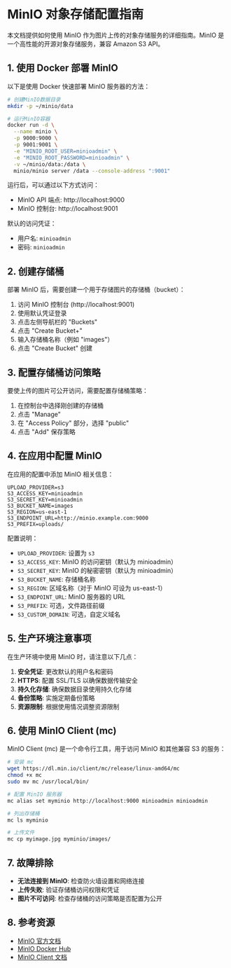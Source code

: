 # MinIO 对象存储配置指南

本文档提供如何使用 MinIO 作为图片上传的对象存储服务的详细指南。MinIO 是一个高性能的开源对象存储服务，兼容 Amazon S3 API。

## 1. 使用 Docker 部署 MinIO

以下是使用 Docker 快速部署 MinIO 服务器的方法：

```bash
# 创建MinIO数据目录
mkdir -p ~/minio/data

# 运行MinIO容器
docker run -d \
  --name minio \
  -p 9000:9000 \
  -p 9001:9001 \
  -e "MINIO_ROOT_USER=minioadmin" \
  -e "MINIO_ROOT_PASSWORD=minioadmin" \
  -v ~/minio/data:/data \
  minio/minio server /data --console-address ":9001"
```

运行后，可以通过以下方式访问：
- MinIO API 端点: http://localhost:9000
- MinIO 控制台: http://localhost:9001

默认的访问凭证：
- 用户名: `minioadmin`
- 密码: `minioadmin`

## 2. 创建存储桶

部署 MinIO 后，需要创建一个用于存储图片的存储桶（bucket）：

1. 访问 MinIO 控制台 (http://localhost:9001)
2. 使用默认凭证登录
3. 点击左侧导航栏的 "Buckets"
4. 点击 "Create Bucket+"
5. 输入存储桶名称（例如 "images"）
6. 点击 "Create Bucket" 创建

## 3. 配置存储桶访问策略

要使上传的图片可公开访问，需要配置存储桶策略：

1. 在控制台中选择刚创建的存储桶
2. 点击 "Manage"
3. 在 "Access Policy" 部分，选择 "public"
4. 点击 "Add" 保存策略

## 4. 在应用中配置 MinIO

在应用的配置中添加 MinIO 相关信息：

```
UPLOAD_PROVIDER=s3
S3_ACCESS_KEY=minioadmin
S3_SECRET_KEY=minioadmin
S3_BUCKET_NAME=images
S3_REGION=us-east-1
S3_ENDPOINT_URL=http://minio.example.com:9000
S3_PREFIX=uploads/
```

配置说明：
- `UPLOAD_PROVIDER`: 设置为 `s3`
- `S3_ACCESS_KEY`: MinIO 的访问密钥（默认为 minioadmin）
- `S3_SECRET_KEY`: MinIO 的秘密密钥（默认为 minioadmin）
- `S3_BUCKET_NAME`: 存储桶名称
- `S3_REGION`: 区域名称（对于 MinIO 可设为 us-east-1）
- `S3_ENDPOINT_URL`: MinIO 服务器的 URL
- `S3_PREFIX`: 可选，文件路径前缀
- `S3_CUSTOM_DOMAIN`: 可选，自定义域名

## 5. 生产环境注意事项

在生产环境中使用 MinIO 时，请注意以下几点：

1. **安全凭证**: 更改默认的用户名和密码
2. **HTTPS**: 配置 SSL/TLS 以确保数据传输安全
3. **持久化存储**: 确保数据目录使用持久化存储
4. **备份策略**: 实施定期备份策略
5. **资源限制**: 根据使用情况调整资源限制

## 6. 使用 MinIO Client (mc)

MinIO Client (mc) 是一个命令行工具，用于访问 MinIO 和其他兼容 S3 的服务：

```bash
# 安装 mc
wget https://dl.min.io/client/mc/release/linux-amd64/mc
chmod +x mc
sudo mv mc /usr/local/bin/

# 配置 MinIO 服务器
mc alias set myminio http://localhost:9000 minioadmin minioadmin

# 列出存储桶
mc ls myminio

# 上传文件
mc cp myimage.jpg myminio/images/
```

## 7. 故障排除

- **无法连接到 MinIO**: 检查防火墙设置和网络连接
- **上传失败**: 验证存储桶访问权限和凭证
- **图片不可访问**: 检查存储桶的访问策略是否配置为公开

## 8. 参考资源

- [MinIO 官方文档](https://min.io/docs/minio/container/index.html)
- [MinIO Docker Hub](https://hub.docker.com/r/minio/minio/)
- [MinIO Client 文档](https://min.io/docs/minio/linux/reference/minio-mc.html) 